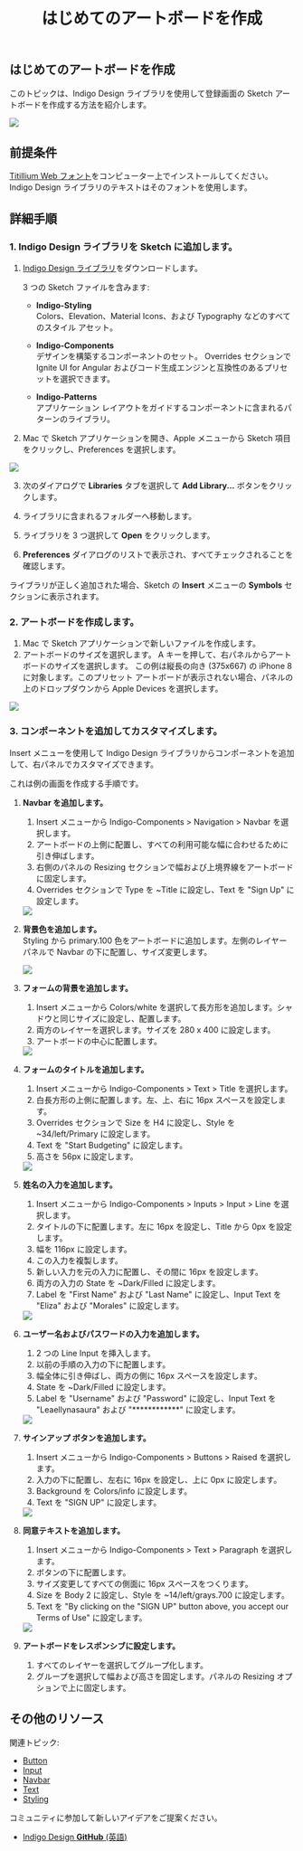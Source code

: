 ﻿---
title: はじめてのアートボードを作成
_description: Indigo Design ライブラリを使用して Sketch で登録画面のアートボードを作成する方法。
_keywords: デザイン システム, デザイン システム UX, UI キット, Sketch, Ignite UI for Angular, Sketch to Angular, Angular, Angular デザイン システム, Sketch からコードをエクスポート, Angular 用のデザイン キット, Sketch HTML, Sketch to HTML, Sketch UI キット
_language: ja
---

## はじめてのアートボードを作成

このトピックは、Indigo Design ライブラリを使用して登録画面の Sketch アートボードを作成する方法を紹介します。

<img src="images/getting-started7.png" srcset="images/getting-started7@2x.png 2x" />

<div class="divider--half"></div>

## 前提条件

[Titillium Web フォント](https://fonts.google.com/specimen/Titillium+Web)をコンピューター上でインストールしてください。Indigo Design ライブラリのテキストはそのフォントを使用します。

## 詳細手順

### 1. Indigo Design ライブラリを Sketch に追加します。

1.  [Indigo Design ライブラリ](https://cloud.indigo.design/home)をダウンロードします。

    3 つの Sketch ファイルを含みます:

    - **Indigo-Styling**  
      Colors、Elevation、Material Icons、および Typography などのすべてのスタイル アセット。

    - **Indigo-Components**  
      デザインを構築するコンポーネントのセット。 
      Overrides セクションで Ignite UI for Angular およびコード生成エンジンと互換性のあるプリセットを選択できます。

    - **Indigo-Patterns**  
      アプリケーション レイアウトをガイドするコンポーネントに含まれるパターンのライブラリ。

2.  Mac で Sketch アプリケーションを開き、Apple メニューから Sketch 項目をクリックし、Preferences を選択します。

  <img src="images/Creating_An_Artboard_2.png" srcset="images/Creating_An_Artboard_2@2x.png 2x" />

  <div class="divider--half"></div>

3.  次のダイアログで **Libraries** タブを選択して **Add Library...** ボタンをクリックします。

4.  ライブラリに含まれるフォルダーへ移動します。

5.  ライブラリを 3 つ選択して **Open** をクリックします。

6.  **Preferences** ダイアログのリストで表示され、すべてチェックされることを確認します。

ライブラリが正しく追加された場合、Sketch の **Insert** メニューの **Symbols** セクションに表示されます。

### 2. アートボードを作成します。

1.  Mac で Sketch アプリケーションで新しいファイルを作成します。
2.  アートボードのサイズを選択します。
    A キーを押して、右パネルからアートボードのサイズを選択します。 
    この例は縦長の向き (375x667) の iPhone 8 に対象します。このプリセット アートボードが表示されない場合、パネルの上のドロップダウンから Apple Devices を選択します。

  <img src="images/getting-started-artboard.png" />

  <div class="divider--half"></div>

### 3. コンポーネントを追加してカスタマイズします。

Insert メニューを使用して Indigo Design ライブラリからコンポーネントを追加して、右パネルでカスタマイズできます。

これは例の画面を作成する手順です。

1.  **Navbar を追加します。**

    1.  Insert メニューから Indigo-Components > Navigation > Navbar を選択します。
    2.  アートボードの上側に配置し、すべての利用可能な幅に合わせるために引き伸ばします。
    3.  右側のパネルの Resizing セクションで幅および上境界線をアートボードに固定します。
    4.  Overrides セクションで Type を ~Title に設定し、Text を "Sign Up" に設定します。

    <img src="images/getting-started0.png" srcset="images/getting-started0@2x.png 2x" />

    <div class="divider--half"></div>

2.  **背景色を追加します。**  
     Styling から primary.100 色をアートボードに追加します。左側のレイヤー パネルで Navbar の下に配置し、サイズ変更します。

    <img src="images/getting-started1.png" srcset="images/getting-started1@2x.png 2x" />

    <div class="divider--half"></div>

3.  **フォームの背景を追加します。**

    1.  Insert メニューから Colors/white を選択して長方形を追加します。シャドウと同じサイズに設定し、配置します。
    2.  両方のレイヤーを選択します。サイズを 280 x 400 に設定します。
    3.  アートボードの中心に配置します。

    <img src="images/getting-started2.png" srcset="images/getting-started2@2x.png 2x" />

    <div class="divider--half"></div>

4.  **フォームのタイトルを追加します。**

    1.  Insert メニューから Indigo-Components > Text > Title を選択します。
    2.  白長方形の上側に配置します。左、上、右に 16px スペースを設定します。
    3.  Overrides セクションで Size を H4 に設定し、Style を ~34/left/Primary に設定します。
    4.  Text を "Start Budgeting" に設定します。
    5.  高さを 56px に設定します。

    <img src="images/getting-started3.png" srcset="images/getting-started3@2x.png 2x" />

    <div class="divider--half"></div>

5.  **姓名の入力を追加します。**

    1.  Insert メニューから Indigo-Components > Inputs > Input > Line を選択します。
    2.  タイトルの下に配置します。左に 16px を設定し、Title から 0px を設定します。
    3.  幅を 116px に設定します。
    4.  この入力を複製します。
    5.  新しい入力を元の入力に配置し、その間に 16px を設定します。
    6.  両方の入力の State を ~Dark/Filled に設定します。
    7.  Label を "First Name" および "Last Name" に設定し、Input Text を "Eliza" および "Morales" に設定します。

    <img src="images/getting-started4.png" srcset="images/getting-started4@2x.png 2x" />

    <div class="divider--half"></div>

6.  **ユーザー名およびパスワードの入力を追加します。**

    1.  2 つの Line Input を挿入します。
    2.  以前の手順の入力の下に配置します。
    3.  幅全体に引き伸ばし、両方の側に 16px スペースを設定します。
    4.  State を ~Dark/Filled に設定します。
    5.  Label を "Username" および "Password" に設定し、Input Text を "Leaellynasaura" および "\*\*\*\*\*\*\*\*\*\*\*\*" に設定します。

    <img src="images/getting-started5.png" srcset="images/getting-started5@2x.png 2x" />

    <div class="divider--half"></div>

7.  **サインアップ ボタンを追加します。**

    1.  Insert メニューから Indigo-Components > Buttons > Raised を選択します。
    2.  入力の下に配置し、左右に 16px を設定し、上に 0px に設定します。
    3.  Background を Colors/info に設定します。
    4.  Text を "SIGN UP" に設定します。

    <img src="images/getting-started6.png" srcset="images/getting-started6@2x.png 2x" />

    <div class="divider--half"></div>

8.  **同意テキストを追加します。**

    1.  Insert メニューから Indigo-Components > Text > Paragraph を選択します。
    2.  ボタンの下に配置します。
    3.  サイズ変更してすべての側面に 16px スペースをつくります。
    4.  Size を Body 2 に設定し、Style を ~14/left/grays.700 に設定します。
    5.  Text を "By clicking on the "SIGN UP" button above, you accept our Terms of Use" に設定します。

    <img src="images/getting-started7.png" srcset="images/getting-started7@2x.png 2x" />

    <div class="divider--half"></div>

9.  **アートボードをレスポンシブに設定します。**
    1.  すべてのレイヤーを選択してグループ化します。
    2.  グループを選択して幅および高さを固定します。パネルの Resizing オプションで上に固定します。

## その他のリソース

関連トピック:
- [Button](../components/button.md)
- [Input](../components/input.md)
- [Navbar](../components/navbar.md)
- [Text](../components/text.md)
- [Styling](../style/styling-overview.md)
  <div class="divider--half"></div>

コミュニティに参加して新しいアイデアをご提案ください。

- [Indigo Design **GitHub** (英語)](https://github.com/IgniteUI/design-system-docfx)
